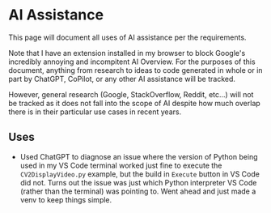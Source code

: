 AI Assistance
=============
This page will document all uses of AI assistance per the requirements. 

Note that I have an extension installed in my browser to block Google's incredibly annoying and incompitent AI Overview. For the purposes of this document, anything from research to ideas to code generated in whole or in part by ChatGPT, CoPilot, or any other AI assistance will be tracked. 

However, general research (Google, StackOverflow, Reddit, etc...) will not be tracked as it does not fall into the scope of AI despite how much overlap there is in their particular use cases in recent years.

Uses
----
* Used ChatGPT to diagnose an issue where the version of Python being used in my VS Code terminal worked just fine to execute the `CV2DisplayVideo.py` example, but the build in `Execute` button in VS Code did not. Turns out the issue was just which Python interpreter VS Code (rather than the terminal) was pointing to. Went ahead and just made a venv to keep things simple.